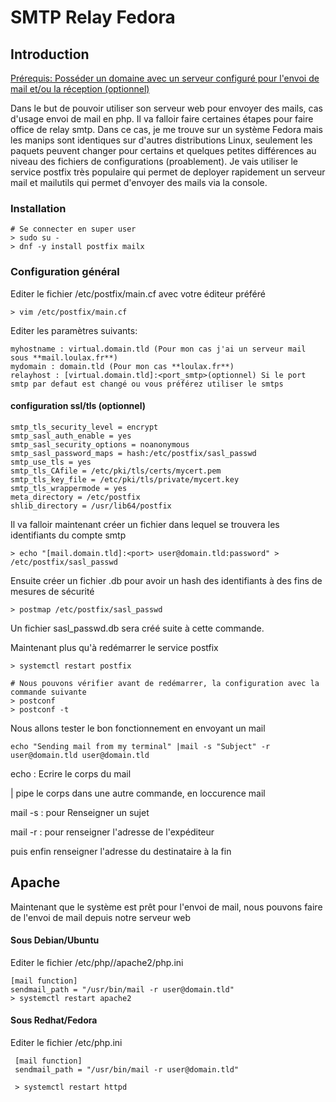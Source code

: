 # SMTP Relay Fedora

## Introduction

<u>Prérequis: Posséder un domaine avec un serveur configuré pour l'envoi de mail et/ou la réception (optionnel)</u>

Dans le but de pouvoir utiliser son serveur web pour envoyer des mails, cas d'usage envoi de mail en php. Il va falloir faire certaines étapes pour faire office de relay smtp. Dans ce cas, je me trouve sur un système Fedora mais les manips sont identiques sur d'autres distributions Linux, seulement les paquets peuvent changer pour certains et quelques petites différences au niveau des fichiers de configurations (proablement). Je vais utiliser le service postfix très populaire qui permet de deployer rapidement un serveur mail et mailutils qui permet d'envoyer des mails via la console.

### Installation

```
# Se connecter en super user
> sudo su -
> dnf -y install postfix mailx
```

### Configuration général

Editer le fichier /etc/postfix/main.cf avec votre éditeur préféré

```
> vim /etc/postfix/main.cf
```

Editer les paramètres suivants:

```
myhostname : virtual.domain.tld (Pour mon cas j'ai un serveur mail sous **mail.loulax.fr**)
mydomain : domain.tld (Pour mon cas **loulax.fr**)
relayhost : [virtual.domain.tld]:<port_smtp>(optionnel) Si le port smtp par defaut est changé ou vous préférez utiliser le smtps 
```



#### configuration ssl/tls (optionnel)

```
smtp_tls_security_level = encrypt
smtp_sasl_auth_enable = yes
smtp_sasl_security_options = noanonymous
smtp_sasl_password_maps = hash:/etc/postfix/sasl_passwd
smtp_use_tls = yes
smtp_tls_CAfile = /etc/pki/tls/certs/mycert.pem
smtp_tls_key_file = /etc/pki/tls/private/mycert.key
smtp_tls_wrappermode = yes
meta_directory = /etc/postfix
shlib_directory = /usr/lib64/postfix
```

Il va falloir maintenant créer un fichier dans lequel se trouvera les identifiants du compte smtp

```
> echo "[mail.domain.tld]:<port> user@domain.tld:password" > /etc/postfix/sasl_passwd
```

Ensuite créer un fichier .db pour avoir un hash des identifiants à des fins de mesures de sécurité

```
> postmap /etc/postfix/sasl_passwd
```

Un fichier sasl_passwd.db sera créé suite à cette commande.

Maintenant plus qu'à redémarrer le service postfix

```
> systemctl restart postfix

# Nous pouvons vérifier avant de redémarrer, la configuration avec la commande suivante
> postconf 
> postconf -t
```

Nous allons tester le bon fonctionnement en envoyant un mail 

```
echo "Sending mail from my terminal" |mail -s "Subject" -r user@domain.tld user@domain.tld
```

echo : Ecrire le corps du mail

| pipe le corps dans une autre commande, en loccurence mail

mail -s : pour Renseigner un sujet

mail -r : pour renseigner l'adresse de l'expéditeur

puis enfin renseigner l'adresse du destinataire à la fin



## Apache

Maintenant que le système est prêt pour l'envoi de mail, nous pouvons faire de l'envoi de mail depuis notre serveur web

#### Sous Debian/Ubuntu

Editer le fichier /etc/php/<version>/apache2/php.ini

```
[mail function]
sendmail_path = "/usr/bin/mail -r user@domain.tld"
> systemctl restart apache2
```

#### Sous Redhat/Fedora

Editer le fichier /etc/php.ini

```
 [mail function]
 sendmail_path = "/usr/bin/mail -r user@domain.tld"
 
 > systemctl restart httpd
```

